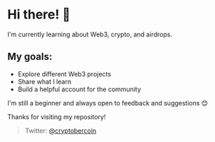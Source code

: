 # Hi there! 👋

I'm currently learning about Web3, crypto, and airdrops.

## My goals:
- Explore different Web3 projects
- Share what I learn
- Build a helpful account for the community

I'm still a beginner and always open to feedback and suggestions 😊

Thanks for visiting my repository!

> Twitter: [@cryptobercoin](https://twitter.com/cryptobercoin)